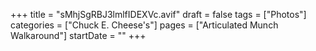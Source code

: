 +++
title = "sMhjSgRBJ3lmlfIDEXVc.avif"
draft = false
tags = ["Photos"]
categories = ["Chuck E. Cheese's"]
pages = ["Articulated Munch Walkaround"]
startDate = ""
+++
